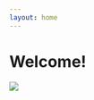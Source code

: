 ```yaml
---
layout: home
---
```


# Welcome!

<img src="res/oze_30.jpg 533w" srcset="res/oze_15.jpg 266w,
res/oze_18.jpg 320w,
     res/oze_20.jpg 355w,
     res/oze_30.jpg 533w,
     res/oze_32.jpg 568w,
     res/oze.jpg 1776w"/>
